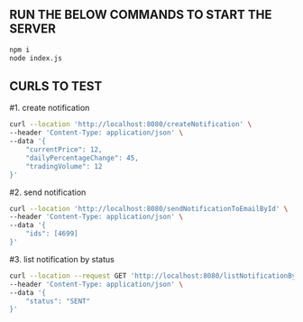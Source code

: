 ## RUN THE BELOW COMMANDS TO START THE SERVER

```bash
npm i
node index.js
```

## CURLS TO TEST

#1. create notification

```bash
curl --location 'http://localhost:8080/createNotification' \
--header 'Content-Type: application/json' \
--data '{
    "currentPrice": 12,
    "dailyPercentageChange": 45,
    "tradingVolume": 12
}'
```

#2. send notification

```bash
curl --location 'http://localhost:8080/sendNotificationToEmailById' \
--header 'Content-Type: application/json' \
--data '{
    "ids": [4699]
}'
```

#3. list notification by status

```bash
curl --location --request GET 'http://localhost:8080/listNotificationByStatus' \
--header 'Content-Type: application/json' \
--data '{
    "status": "SENT"
}'
```
